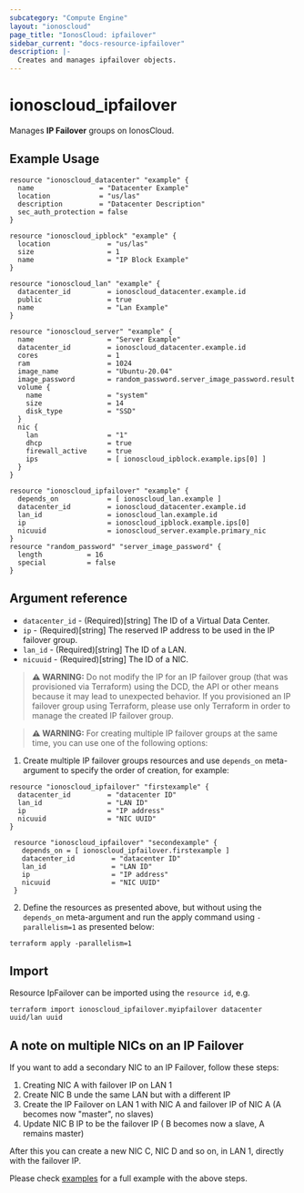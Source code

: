 ```yaml
---
subcategory: "Compute Engine"
layout: "ionoscloud"
page_title: "IonosCloud: ipfailover"
sidebar_current: "docs-resource-ipfailover"
description: |-
  Creates and manages ipfailover objects.
---
```


# ionoscloud_ipfailover

Manages **IP Failover** groups on IonosCloud.

## Example Usage

```hcl
resource "ionoscloud_datacenter" "example" {
  name                = "Datacenter Example"
  location            = "us/las"
  description         = "Datacenter Description"
  sec_auth_protection = false
}

resource "ionoscloud_ipblock" "example" {
  location              = "us/las"
  size                  = 1
  name                  = "IP Block Example"
}

resource "ionoscloud_lan" "example" {
  datacenter_id         = ionoscloud_datacenter.example.id
  public                = true
  name                  = "Lan Example"
}

resource "ionoscloud_server" "example" {
  name                  = "Server Example"
  datacenter_id         = ionoscloud_datacenter.example.id
  cores                 = 1
  ram                   = 1024
  image_name            = "Ubuntu-20.04"
  image_password        = random_password.server_image_password.result
  volume {
    name                = "system"
    size                = 14
    disk_type           = "SSD"
  }
  nic {
    lan                 = "1"
    dhcp                = true
    firewall_active     = true
    ips                 = [ ionoscloud_ipblock.example.ips[0] ]
  }
}

resource "ionoscloud_ipfailover" "example" {
  depends_on            = [ ionoscloud_lan.example ]
  datacenter_id         = ionoscloud_datacenter.example.id
  lan_id                = ionoscloud_lan.example.id
  ip                    = ionoscloud_ipblock.example.ips[0]
  nicuuid               = ionoscloud_server.example.primary_nic
}
resource "random_password" "server_image_password" {
  length           = 16
  special          = false
}
```

## Argument reference

* `datacenter_id` - (Required)[string] The ID of a Virtual Data Center.
* `ip` - (Required)[string] The reserved IP address to be used in the IP failover group.
* `lan_id` - (Required)[string] The ID of a LAN.
* `nicuuid` - (Required)[string] The ID of a NIC.

> **⚠ WARNING:** Do not modify the IP for an IP failover group (that was provisioned via Terraform)
> using the DCD, the API or other means because it may lead to unexpected behavior. If you provisioned
> an IP failover group using Terraform, please use only Terraform in order to manage the created
> IP failover group.

> **⚠ WARNING:** For creating multiple IP failover groups at the same time, you can use one of the
> following options:
1. Create multiple IP failover groups resources and use `depends_on` meta-argument to specify the order
of creation, for example:
```example
resource "ionoscloud_ipfailover" "firstexample" {
  datacenter_id         = "datacenter ID"
  lan_id                = "LAN ID"
  ip                    = "IP address"
  nicuuid               = "NIC UUID"
}

 resource "ionoscloud_ipfailover" "secondexample" {
   depends_on = [ ionoscloud_ipfailover.firstexample ]
   datacenter_id         = "datacenter ID"
   lan_id                = "LAN ID"
   ip                    = "IP address"
   nicuuid               = "NIC UUID"
 }
```
2. Define the resources as presented above, but without using the `depends_on` meta-argument and run the apply command using
`-parallelism=1` as presented below:
```shell
terraform apply -parallelism=1
```

## Import

Resource IpFailover can be imported using the `resource id`, e.g.

```shell
terraform import ionoscloud_ipfailover.myipfailover datacenter uuid/lan uuid
```


## A note on multiple NICs on an IP Failover
If you want to add a secondary NIC to an IP Failover, follow these steps:
1) Creating NIC A with failover IP on LAN 1
2) Create NIC B unde the same LAN but with a different IP
3) Create the IP Failover on LAN 1 with NIC A and failover IP of NIC A (A becomes now "master", no slaves)
4) Update NIC B IP to be the failover IP ( B becomes now a slave, A remains master)

After this you can create a new NIC C, NIC D and so on, in LAN 1, directly with the failover IP.

Please check [examples](../../examples/ip_failover) for a full example with the above steps.
